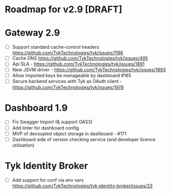 # Roadmap for v2.9 [DRAFT]

# Gateway 2.9
- [ ] Support standard cache-control headers https://github.com/TykTechnologies/tyk/issues/1196
- [ ] Cache DNS https://github.com/TykTechnologies/tyk/issues/495
- [ ] Api SLA - https://github.com/TykTechnologies/tyk/issues/1891
- [ ] New JSVM driver - https://github.com/TykTechnologies/tyk/issues/1893
- [ ] Allow imported keys be manageable by dashboard #165
- [ ] Secure backend services with Tyk as OAuth client - https://github.com/TykTechnologies/tyk/issues/1978

# Dashboard 1.9
- [ ] Fix Swagger Import (& support OAS3) 
- [ ] Add linter for dashboard config
- [ ] MVP of decoupled object storage in dashboard - #171
- [ ] Dashboard side of version checking service (and developer licence utilisation) 

# Tyk Identity Broker
- [ ] Add support for conf via env vars https://github.com/TykTechnologies/tyk-identity-broker/issues/33
